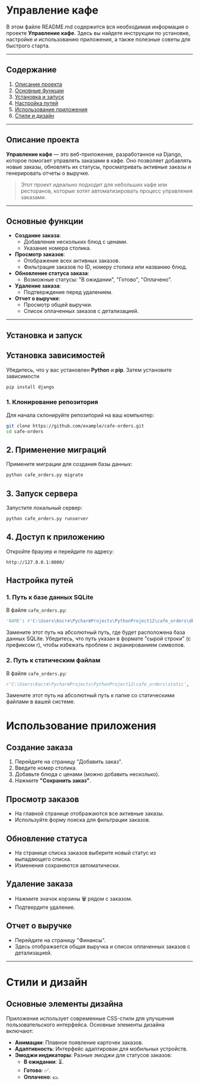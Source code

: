 # Управление кафе

В этом файле README.md содержится вся необходимая информация о проекте **Управление кафе**. Здесь вы найдете инструкции по установке, настройке и использованию приложения, а также полезные советы для быстрого старта.

---

## Содержание

1. [Описание проекта](#описание-проекта)
2. [Основные функции](#основные-функции)
3. [Установка и запуск](#установка-и-запуск)
4. [Настройка путей](#настройка-путей)
5. [Использование приложения](#использование-приложения)
6. [Стили и дизайн](#стили-и-дизайн)

---

## Описание проекта

**Управление кафе** — это веб-приложение, разработанное на Django, которое помогает управлять заказами в кафе. Оно позволяет добавлять новые заказы, обновлять их статусы, просматривать активные заказы и генерировать отчеты о выручке.

> Этот проект идеально подходит для небольших кафе или ресторанов, которые хотят автоматизировать процесс управления заказами.

---

## Основные функции

- **Создание заказа**:
  - Добавление нескольких блюд с ценами.
  - Указание номера столика.
- **Просмотр заказов**:
  - Отображение всех активных заказов.
  - Фильтрация заказов по ID, номеру столика или названию блюд.
- **Обновление статуса заказа**:
  - Возможные статусы: "В ожидании", "Готово", "Оплачено".
- **Удаление заказа**:
  - Подтверждение перед удалением.
- **Отчет о выручке**:
  - Просмотр общей выручки.
  - Список оплаченных заказов с детализацией.

---

## Установка и запуск
## Установка зависимостей
Убедитесь, что у вас установлен **Python** и **pip**. Затем установите зависимости

```bash
pip install django
```

### 1. Клонирование репозитория
Для начала склонируйте репозиторий на ваш компьютер:

```bash
git clone https://github.com/example/cafe-orders.git
cd cafe-orders
```

## 2. Применение миграций
Примените миграции для создания базы данных:

```bash
python cafe_orders.py migrate
```

## 3. Запуск сервера
Запустите локальный сервер:

```bash
python cafe_orders.py runserver
```

## 4. Доступ к приложению
Откройте браузер и перейдите по адресу:
```
http://127.0.0.1:8000/
```

## Настройка путей
### 1. Путь к базе данных SQLite
В файле `cafe_orders.py`:

```python
'NAME': r'C:\Users\Костя\PycharmProjects\PythonProject12\cafe_orders\db.sqlite3',
```

Замените этот путь на абсолютный путь, где будет расположена база данных SQLite.
Убедитесь, что путь указан в формате "сырой строки" (с префиксом r), чтобы избежать проблем с экранированием символов.

### 2. Путь к статическим файлам
В файле `cafe_orders.py`:

```python
r'C:\Users\Костя\PycharmProjects\PythonProject12\cafe_orders\static',
```

Замените этот путь на абсолютный путь к папке со статическими файлами в вашей системе.

 # Использование приложения    

## Создание заказа
1. Перейдите на страницу "Добавить заказ".
2. Введите номер столика.
3. Добавьте блюда с ценами (можно добавить несколько).
4. Нажмите **"Сохранить заказ"**.

## Просмотр заказов
- На главной странице отображаются все активные заказы.
- Используйте форму поиска для фильтрации заказов.

## Обновление статуса
- На странице списка заказов выберите новый статус из выпадающего списка.
- Изменения сохраняются автоматически.

## Удаление заказа
- Нажмите значок корзины 🗑️ рядом с заказом.
- Подтвердите удаление.

## Отчет о выручке
- Перейдите на страницу "Финансы".
- Здесь отображается общая выручка и список оплаченных заказов с детализацией.

---

 # Стили и дизайн

## Основные элементы дизайна

Приложение использует современные CSS-стили для улучшения пользовательского интерфейса. Основные элементы дизайна включают:

- **Анимации**: Плавное появление карточек заказов.
- **Адаптивность**: Интерфейс адаптирован для мобильных устройств.
- **Эмоджи индикаторы**: Разные эмоджи для статусов заказов:
  - **В ожидании**: ⏳.
  - **Готово**: ✅.
  - **Оплачено**: 💵.
